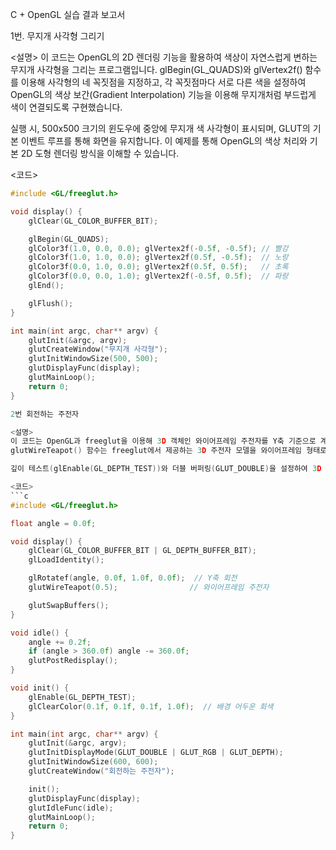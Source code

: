 C + OpenGL 실습 결과 보고서

1번. 무지개 사각형 그리기

<설명>
이 코드는 OpenGL의 2D 렌더링 기능을 활용하여 색상이 자연스럽게 변하는 무지개 사각형을 그리는 프로그램입니다.
glBegin(GL_QUADS)와 glVertex2f() 함수를 이용해 사각형의 네 꼭짓점을 지정하고, 각 꼭짓점마다 서로 다른 색을 설정하여 OpenGL의 색상 보간(Gradient Interpolation) 기능을 이용해 무지개처럼 부드럽게 색이 연결되도록 구현했습니다.

실행 시, 500x500 크기의 윈도우에 중앙에 무지개 색 사각형이 표시되며, GLUT의 기본 이벤트 루프를 통해 화면을 유지합니다. 이 예제를 통해 OpenGL의 색상 처리와 기본 2D 도형 렌더링 방식을 이해할 수 있습니다.

<코드>
```c
#include <GL/freeglut.h>

void display() {
    glClear(GL_COLOR_BUFFER_BIT);

    glBegin(GL_QUADS);
    glColor3f(1.0, 0.0, 0.0); glVertex2f(-0.5f, -0.5f); // 빨강
    glColor3f(1.0, 1.0, 0.0); glVertex2f(0.5f, -0.5f);  // 노랑
    glColor3f(0.0, 1.0, 0.0); glVertex2f(0.5f, 0.5f);   // 초록
    glColor3f(0.0, 0.0, 1.0); glVertex2f(-0.5f, 0.5f);  // 파랑
    glEnd();

    glFlush();
}

int main(int argc, char** argv) {
    glutInit(&argc, argv);
    glutCreateWindow("무지개 사각형");
    glutInitWindowSize(500, 500);
    glutDisplayFunc(display);
    glutMainLoop();
    return 0;
}

2번 회전하는 주전자

<설명>
이 코드는 OpenGL과 freeglut을 이용해 3D 객체인 와이어프레임 주전자를 Y축 기준으로 계속 회전시키는 애니메이션을 구현한 프로그램입니다.
glutWireTeapot() 함수는 freeglut에서 제공하는 3D 주전자 모델을 와이어프레임 형태로 출력해주며, glRotatef()를 통해 객체를 회전시키고, glutIdleFunc()을 통해 매 프레임마다 각도를 변경하여 부드러운 회전 애니메이션을 구현합니다.

깊이 테스트(glEnable(GL_DEPTH_TEST))와 더블 버퍼링(GLUT_DOUBLE)을 설정하여 3D 공간에서 물체가 자연스럽게 겹치도록 처리하고, 화면 깜빡임 없이 부드럽게 동작하도록 했습니다. 이 예제를 통해 OpenGL의 3D 객체 렌더링, 회전 변환, 애니메이션 처리 방식을 익힐 수 있습니다.

<코드>
```c
#include <GL/freeglut.h>

float angle = 0.0f;

void display() {
    glClear(GL_COLOR_BUFFER_BIT | GL_DEPTH_BUFFER_BIT);
    glLoadIdentity();

    glRotatef(angle, 0.0f, 1.0f, 0.0f);  // Y축 회전
    glutWireTeapot(0.5);                // 와이어프레임 주전자

    glutSwapBuffers();
}

void idle() {
    angle += 0.2f;
    if (angle > 360.0f) angle -= 360.0f;
    glutPostRedisplay();
}

void init() {
    glEnable(GL_DEPTH_TEST);
    glClearColor(0.1f, 0.1f, 0.1f, 1.0f);  // 배경 어두운 회색
}

int main(int argc, char** argv) {
    glutInit(&argc, argv);
    glutInitDisplayMode(GLUT_DOUBLE | GLUT_RGB | GLUT_DEPTH);
    glutInitWindowSize(600, 600);
    glutCreateWindow("회전하는 주전자");

    init();
    glutDisplayFunc(display);
    glutIdleFunc(idle);
    glutMainLoop();
    return 0;
}
